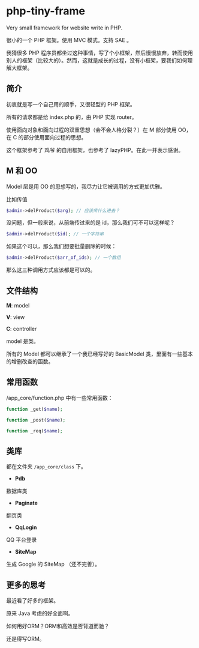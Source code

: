 php-tiny-frame
==============

Very small framework for website write in PHP.

很小的一个 PHP 框架。使用 MVC 模式。支持 SAE 。

我猜很多 PHP 程序员都坐过这种事情，写了个小框架，然后慢慢放弃，转而使用别人的框架（比较大的）。然而，这就是成长的过程，没有小框架，要我们如何理解大框架。

简介
-------

初衷就是写一个自己用的顺手，又很轻型的 PHP 框架。

所有的请求都是给 index.php 的，由 PHP 实现 router。

使用面向对象和面向过程的双重思想（会不会人格分裂？）在 M 部分使用 OO，在 C 的部分使用面向过程的思想。

这个框架参考了 鸡爷 的自用框架，也参考了 lazyPHP。在此一并表示感谢。

M 和 OO
-------

Model 层是用 OO 的思想写的，我尽力让它被调用的方式更加优雅。

比如传值

```php
$admin->delProduct($arg); // 应该传什么进去？
```

没问题，但一般来说，从前端传过来的是 id，那么我们可不可以这样呢？

```php
$admin->delProduct($id); // 一个字符串
```

如果这个可以，那么我们想要批量删除的时候：

```php
$admin->delProduct($arr_of_ids); // 一个数组
```

那么这三种调用方式应该都是可以的。

文件结构
--------

**M**: model

**V**: view

**C**: controller

model 是类。

所有的 Model 都可以继承了一个我已经写好的 BasicModel 类，里面有一些基本的增删改查的函数。

常用函数
--------

/app_core/function.php 中有一些常用函数：

```php
function _get($name);

function _post($name);

function _req($name);
```

类库
-----

都在文件夹 `/app_core/class` 下。

- **Pdb**

 数据库类

- **Paginate**

 翻页类

- **QqLogin**

 QQ 平台登录

- **SiteMap**

 生成 Google 的 SiteMap （还不完善）。

更多的思考
-----------

最近看了好多的框架。

原来 Java 考虑的好全面啊。

如何用好ORM？ORM和高效是否背道而驰？

还是得写ORM。


